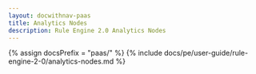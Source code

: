 ```yaml
---
layout: docwithnav-paas
title: Analytics Nodes
description: Rule Engine 2.0 Analytics Nodes
---
```


{% assign docsPrefix = "paas/" %}
{% include docs/pe/user-guide/rule-engine-2-0/analytics-nodes.md %}
